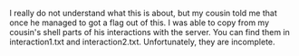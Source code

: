I really do not understand what this is about, but my cousin told me that once he managed to got a flag out of this. I was able to copy from my cousin's shell parts of his interactions with the server. You can find them in interaction1.txt and interaction2.txt. Unfortunately, they are incomplete.
